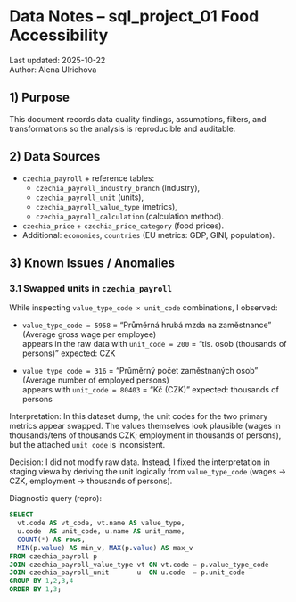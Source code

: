 # Data Notes – sql_project_01 Food Accessibility

Last updated: 2025-10-22  
Author: Alena Ulrichova

## 1) Purpose
This document records data quality findings, assumptions, filters, and transformations so the analysis is reproducible and auditable.

## 2) Data Sources
- `czechia_payroll` + reference tables:
  - `czechia_payroll_industry_branch` (industry),
  - `czechia_payroll_unit` (units),
  - `czechia_payroll_value_type` (metrics),
  - `czechia_payroll_calculation` (calculation method).
- `czechia_price` + `czechia_price_category` (food prices).
- Additional: `economies`, `countries` (EU metrics: GDP, GINI, population).

## 3) Known Issues / Anomalies

### 3.1 Swapped units in `czechia_payroll`
While inspecting `value_type_code × unit_code` combinations, I observed:

- `value_type_code = 5958` = “Průměrná hrubá mzda na zaměstnance” (Average gross wage per employee)  
  appears in the raw data with `unit_code = 200` = “tis. osob (thousands of persons)” expected: CZK

- `value_type_code = 316` = “Průměrný počet zaměstnaných osob” (Average number of employed persons)  
  appears with `unit_code = 80403` = “Kč (CZK)” expected: thousands of persons

Interpretation: In this dataset dump, the unit codes for the two primary metrics appear swapped. The values themselves look plausible (wages in thousands/tens of thousands CZK; employment in thousands of persons), but the attached `unit_code` is inconsistent.

Decision: I did not modify raw data. Instead, I fixed the interpretation in staging viewa by deriving the unit logically from `value_type_code` (wages → CZK, employment → thousands of persons).

Diagnostic query (repro):
```sql
SELECT 
  vt.code AS vt_code, vt.name AS value_type,
  u.code  AS unit_code, u.name AS unit_name,
  COUNT(*) AS rows,
  MIN(p.value) AS min_v, MAX(p.value) AS max_v
FROM czechia_payroll p
JOIN czechia_payroll_value_type vt ON vt.code = p.value_type_code
JOIN czechia_payroll_unit       u  ON u.code  = p.unit_code
GROUP BY 1,2,3,4
ORDER BY 1,3;
